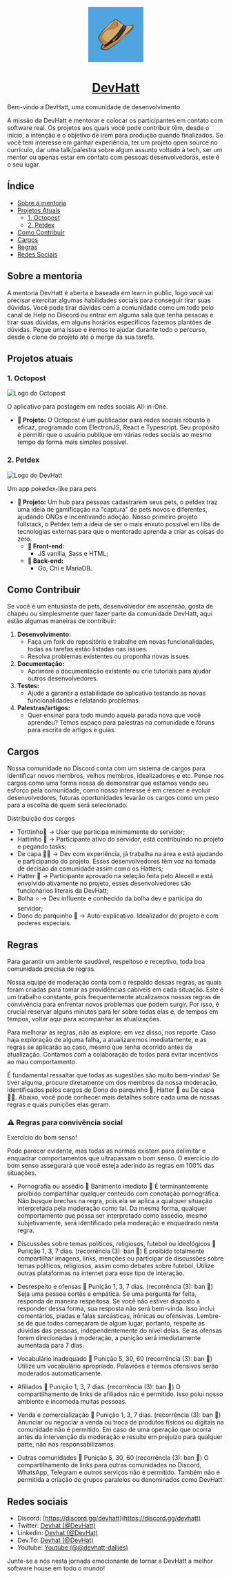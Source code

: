 <p align="center">
  <a href="#1-catálogo-de-pets-personalizado">
    <picture>
      <source media="(min-width: 650px)" srcset="https://github.com/devhatt/.github/blob/main/chapeu-NFT-2-FundoAzul-YT.png">
      <img src="https://github.com/devhatt/.github/blob/main/chapeu-NFT-2-FundoAzul-YT.png" height="128">
    </picture>
    <h1 align="center">DevHatt</h1>
  </a>
</p>

Bem-vindo a DevHatt, uma comunidade de desenvolvimento. 

A missão da DevHatt é mentorar e colocar os participantes em contato com software real. Os projetos aos quais você pode contribuir têm, desde o início, a intenção e o objetivo de irem para produção quando finalizados. Se você tem interesse em ganhar experiência, ter um projeto open source no currículo, dar uma talk/palestra sobre algum assunto voltado à tech, ser um mentor ou apenas estar em contato com pessoas desenvolvedoras, este é o seu lugar.

## Índice

- [Sobre a mentoria](#sobre-a-mentoria)
- [Projetos Atuais](#projetos-atuais)
  - [1. Octopost](#1-octopost)
  - [2. Petdex](#2-petdex)
- [Como Contribuir](#como-contribuir)
- [Cargos](#cargos)
- [Regras](#regras)
- [Redes Sociais](#redes-sociais)
## Sobre a mentoria

A mentoria DevHatt é aberta e baseada em learn in public, logo você vai precisar exercitar algumas habilidades sociais para conseguir tirar suas dúvidas. Você pode tirar dúvidas com a comunidade como um todo pelo canal de Help no Discord ou entrar em alguma sala que tenha pessoas e tirar suas dúvidas, em alguns horários específicos fazemos plantões de dúvidas. Pegue uma issue e iremos te ajudar durante todo o percurso, desde o clone do projeto até o merge da sua tarefa.

## Projetos atuais

### 1. **Octopost** 
<a name="1-catálogo-de-pets-personalizado"></a>

![Logo do Octopost](https://i.imgur.com/jqGChHr.png)

O aplicativo para postagem em redes sociais All-in-One.

- **🐙 Projeto:**
  O Octopost é um publicador para redes sociais robusto e eficaz, programado com ElectronJS, React e Typescript. Seu propósito é permitir que o usuário publique em várias redes sociais ao mesmo tempo da forma mais simples possível.

### 2. **Petdex**

<img src="https://i.imgur.com/mVNZzqe.png" alt="Logo do DevHatt" height="151" width="151">

Um app pokedex-like para pets

- **🐶 Projeto:**
  Um hub para pessoas cadastrarem seus pets, o petdex traz uma ideia de gamificação na "captura" de pets novos e diferentes, ajudando ONGs e incentivando adoção. Nosso primeiro projeto fullstack, o Petdex tem a ideia de ser o mais enxuto possível em libs de tecnologias externas para que o mentorado aprenda a criar as coisas do zero.
  - **🐶 Front-end:**
    - JS vanilla, Sass e HTML;
  - **🐶 Back-end:**
    - Go, Chi e MariaDB.

## Como Contribuir

Se você é um entusiasta de pets, desenvolvedor em ascensão, gosta de chapéu ou simplesmente quer fazer parte da comunidade DevHatt, aqui estão algumas maneiras de contribuir:

1. **Desenvolvimento:**
   - Faça um fork do repositório e trabalhe em novas funcionalidades, todas as tarefas estão listadas nas issues.
   - Resolva problemas existentes ou proponha novas issues.
2. **Documentação:**
   - Aprimore a documentação existente ou crie tutoriais para ajudar outros desenvolvedores.
3. **Testes:**
   - Ajude a garantir a estabilidade do aplicativo testando as novas funcionalidades e relatando problemas.
4. **Palestras/artigos:**
   - Quer ensinar para todo mundo aquela parada nova que você aprendeu? Temos espaço para palestras na comunidade e fóruns para escrita de artigos e guias.

## Cargos

Nossa comunidade no Discord conta com um sistema de cargos para identificar novos membros, velhos membros, idealizadores e etc. Pense nos cargos como uma forma nossa de demonstrar que estamos vendo seu esforço pela comunidade, como nosso interesse é em crescer e evoluir desenvolvedores, futuras oportunidades levarão os cargos como um peso para a escolha de quem será selecionado.

Distribuição dos cargos

- Torttinho🎣 → User que participa minimamente do servidor;
- Hattinho 🧢 → Participante ativo do servidor, está contribuindo no projeto e pegando tasks;
- De capa 🐱‍🏍 → Dev com experiência, já trabalha na área e está ajudando e participando do projeto. Esses desenvolvedores têm voz na tomada de decisão da comunidade assim como os Hatters;
- Hatter 🤠 → Participante aprovado na seleção feita pelo Alecell e está envolvido ativamente no projeto, esses desenvolvedores são funcionários literais da DevHatt;
- Bolha ⭐ → Dev influente e conhecido da bolha dev e participa do servidor;
- Dono do parquinho 🎠 → Auto-explicativo. Idealizador do projeto e com poderes especiais.

## Regras

Para garantir um ambiente saudável, respeitoso e receptivo, toda boa comunidade precisa de regras.

Nossa equipe de moderação conta com o respaldo dessas regras, as quais foram criadas para tomar as providências cabíveis em cada situação. Este é um trabalho constante, pois frequentemente atualizamos nossas regras de convivência para enfrentar novos problemas que podem surgir. Por isso, é crucial reservar alguns minutos para ler sobre todas elas e, de tempos em tempos, voltar aqui para acompanhar as atualizações.

Para melhorar as regras, não as explore; em vez disso, nos reporte. Caso haja exploração de alguma falha, a atualizaremos imediatamente, e as regras se aplicarão ao caso, mesmo que tenha ocorrido antes da atualização. Contamos com a colaboração de todos para evitar incentivos ao mau comportamento.

É fundamental ressaltar que todas as sugestões são muito bem-vindas! Se tiver alguma, procure diretamente um dos membros da nossa moderação, identificados pelos cargos de Dono do parquinho 🎠, Hatter 🤠 ou De capa 🐱‍🏍. Abaixo, você pode conhecer mais detalhes sobre cada uma de nossas regras e quais punições elas geram.

### **⚠️ Regras para convivência social**

Exercício do bom senso!

Pode parecer evidente, mas todas as normas existem para delimitar e enquadrar comportamentos que ultrapassam o bom senso. O exercício do bom senso assegurará que você esteja aderindo às regras em 100% das situações.

- Pornografia ou assédio
  🚫 Banimento imediato 🔨
  É terminantemente proibido compartilhar qualquer conteúdo com conotação pornográfica. Não busque brechas na regra, pois ela se aplica a qualquer situação interpretada pela moderação como tal. Da mesma forma, qualquer comportamento que possa ser interpretado como assédio, mesmo subjetivamente, será identificado pela moderação e enquadrado nesta regra.

- Discussões sobre temas políticos, religiosos, futebol ou ideológicos
  🚫 Punição 1, 3, 7 dias. (recorrência (3): ban 🔨)
  É proibido totalmente compartilhar imagens, links, menções ou participar de discussões sobre temas políticos, religiosos, assim como debates sobre futebol. Utilize outras plataformas na internet para esse tipo de interação.

- Desrespeito e ofensas
  🚫 Punição 1, 3, 7 dias. (recorrência (3): ban 🔨)
  Seja uma pessoa cortês e empática. Se uma pergunta for feita, responda de maneira respeitosa. Se você não estiver disposto a responder dessa forma, sua resposta não será bem-vinda. Isso inclui comentários, piadas e falas sarcásticas, irônicas ou ofensivas. Lembre-se de que todos começaram de algum lugar, portanto, respeite as dúvidas das pessoas, independentemente do nível delas. Se as ofensas forem direcionadas à moderação, a punição será imediatamente aumentada para 7 dias.

- Vocabulário inadequado
  🚫 Punição 5, 30, 60 (recorrência (3): ban 🔨)
  Utilize um vocabulário apropriado. Palavrões e termos ofensivos serão moderados automaticamente.

- Afiliados
  🚫 Punição 1, 3, 7 dias. (recorrência (3): ban 🔨)
  O compartilhamento de links de afiliados não é permitido. Isso polui nosso ambiente e incomoda muitas pessoas.

- Venda e comercialização
  🚫 Punição 1, 3, 7 dias. (recorrência (3): ban 🔨)
  Anunciar ou negociar a venda ou troca de produtos físicos ou digitais na comunidade não é permitido. Em caso de uma operação que ocorra antes da intervenção da moderação e resulte em prejuízo para qualquer parte, não nos responsabilizamos.

- Outras comunidades
  🚫 Punição 5, 30, 60 (recorrência (3): ban 🔨)
  O compartilhamento de links para outras comunidades no Discord, WhatsApp, Telegram e outros serviços não é permitido. Também não é permitida a criação de grupos paralelos ou denominados como DevHatt.

## Redes sociais

- Discord: [https://discord.gg/devhatt](https://discord.gg/devhatt)
- Twitter: [Devhat (@DevHatt)](https://twitter.com/DevHatt)
- Linkedin: [Devhat (@DevHat)](https://www.linkedin.com/company/dev-hat/)
- Dev.To: [Devhat (@DevHat)](https://dev.to/devhat)
- Youtube: [Youtube (@@devhatt-dailies)](https://www.youtube.com/@devhatt-dailies)

Junte-se a nós nesta jornada emocionante de tornar a DevHatt a melhor software house em todo o mundo!
